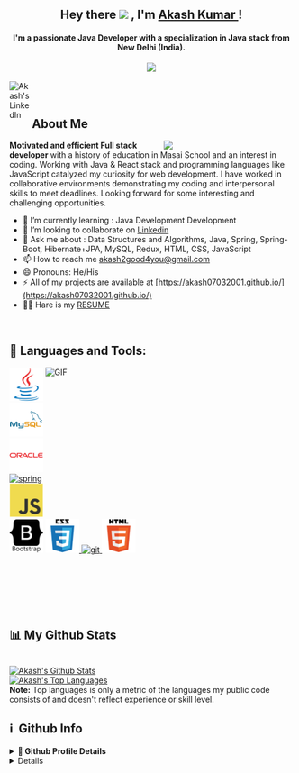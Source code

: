 <!-- <img src="https://github-readme-stats.vercel.app/api?username=Dhruv&&show_icons=true&title_color=ffffff&icon_color=bb2acf&text_color=daf7dc&bg_color=151515">

<img src="https://github-readme-stats.vercel.app/api/top-langs/?username=Dhruv&layout=compact">

 -->


<h2 align="center">
  Hey there <img src="https://media.giphy.com/media/hvRJCLFzcasrR4ia7z/giphy.gif" width="28"> , I'm <a href="">Akash Kumar </a>!
 </h2>
<h4 align="center">  I'm a passionate Java Developer with a specialization in Java stack from New Delhi (India). </h4>
<p align="center">
  <img src="https://readme-typing-svg.herokuapp.com/?lines=Passionate%20Coder;Self%20taught%20Programmer&center=true&width=500&height=50">
</p>


<a href="https://www.linkedin.com/in/akash-kumar-3b8989236/">
  <img align="left" alt="Akash's LinkedIn" width="40px" src="https://raw.githubusercontent.com/peterthehan/peterthehan/master/assets/linkedin.svg" />
</a>
<!-- <a href="https://twitter.com/">
  <img align="left" alt="Akash | Twitter" width="40px" src="https://raw.githubusercontent.com/peterthehan/peterthehan/master/assets/twitter.svg" />
</a> -->

<br/>
<br/>


## About Me
<img align='right' src="https://media.giphy.com/media/M9gbBd9nbDrOTu1Mqx/giphy.gif" width="230">
<b>Motivated and efficient Full stack developer</b> with a history of education in Masai School and an interest in coding. Working with Java & React stack and  programming languages like JavaScript catalyzed my curiosity for web development. I have worked in collaborative environments demonstrating my coding and interpersonal skills to meet deadlines. Looking forward for some interesting and challenging opportunities.


- 🔭 I’m currently learning : Java Development Development 
- 👯 I’m looking to collaborate on [Linkedin](https://www.linkedin.com/in/akash-kumar-3b8989236/)
- 💬 Ask me about : Data Structures and Algorithms, Java, Spring, Spring-Boot, Hibernate+JPA, MySQL, Redux, HTML, CSS, JavaScript 
- 📫 How to reach me akash2good4you@gmail.com
- 😄 Pronouns: He/His
- ⚡ All of my projects are available at [https://akash07032001.github.io/](https://akash07032001.github.io/)
- 👨‍💻 Hare is my [RESUME](https://drive.google.com/file/d/1ZVOTSukVxAaL8TRvJSajIiABp09LH949/view?usp=sharing)


 <br>
 
## 🚀 Languages and Tools:
 <img align="right" alt="GIF" clear = "both" src="https://github.com/abhisheknaiidu/abhisheknaiidu/blob/master/code.gif?raw=true" width="440" height="250" />

<p align="left"> <a href="https://getbootstrap.com" target="_blank" rel="noreferrer">  <a href="https://www.java.com" target="_blank" rel="noreferrer"> <img src="https://raw.githubusercontent.com/devicons/devicon/master/icons/java/java-original.svg" alt="java" width="60" height="60" margine-right="30"/> </a><a href="https://www.mysql.com/" target="_blank" rel="noreferrer"> <img src="https://raw.githubusercontent.com/devicons/devicon/master/icons/mysql/mysql-original-wordmark.svg" alt="mysql" width="60" height="60" margine-left="30"/> </a>  <a href="https://www.oracle.com/" target="_blank" rel="noreferrer"> <img src="https://raw.githubusercontent.com/devicons/devicon/master/icons/oracle/oracle-original.svg" alt="oracle" width="60" height="60"/> </a> <a href="https://spring.io/" target="_blank" rel="noreferrer"> <img src="https://www.vectorlogo.zone/logos/springio/springio-icon.svg" alt="spring" width="60" height="60"/> </a> <a href="https://developer.mozilla.org/en-US/docs/Web/JavaScript" target="_blank" rel="noreferrer"> <img src="https://raw.githubusercontent.com/devicons/devicon/master/icons/javascript/javascript-original.svg" alt="javascript" width="60" height="60"/> </a> <img src="https://raw.githubusercontent.com/devicons/devicon/master/icons/bootstrap/bootstrap-plain-wordmark.svg" alt="bootstrap" width="60" height="60"/> </a> <a href="https://www.w3schools.com/css/" target="_blank" rel="noreferrer"> <img src="https://raw.githubusercontent.com/devicons/devicon/master/icons/css3/css3-original-wordmark.svg" alt="css3" width="60" height="60"/> </a> <a href="https://git-scm.com/" target="_blank" rel="noreferrer"> <img src="https://www.vectorlogo.zone/logos/git-scm/git-scm-icon.svg" alt="git" width="60" height="60"/> </a> <a href="https://www.w3.org/html/" target="_blank" rel="noreferrer"> <img src="https://raw.githubusercontent.com/devicons/devicon/master/icons/html5/html5-original-wordmark.svg" alt="html5" width="60" height="60"/> </a> </p>
<div height= "50"></div>

    
</p>

<br/>
<br/>
<br/>
<br/>
<br/>

## 📊 My Github Stats

<br/>
    <a href="https://github.com/Akash07032001/github-readme-stats"><img alt="Akash's Github Stats" src="https://github-readme-stats.vercel.app/api?username=Akash07032001&show_icons=true&count_private=true&theme=chartreuse-dark&hide_border=true&bg_color=0D1117" /></a>
    </br>
  <a href="https://github.com/Akash07032001/github-readme-stats"><img alt="Akash's Top Languages" src="https://github-readme-stats.vercel.app/api/top-langs/?username=Akash07032001&langs_count=8&count_private=true&layout=compact&theme=react&hide_border=true&bg_color=0D1117" /></a>
  <br/>
  <b>Note:</b> Top languages is only a metric of the languages my public code consists of and doesn't reflect experience or skill level.
  
 <br>
 
 <h2>ℹ️ &nbsp;Github Info</h2>
<details>	
  <summary><b>🔎 Github Profile Details</b></summary>
<p align="center"><img height="180em" src="https://github-profile-summary-cards.vercel.app/api/cards/profile-details?username=Akash07032001&theme=github_dark" alt="Akash's" align = "center"/></p>
</details>
<details>
<!--  <summary><b>🔥 Github Streaks</b></summary>
<p align="center"><img src="https://github-readme-streak-statskbiswal01s.herokuapp.com/?user=Akash07032001&theme=black-ice&hide_border=true&stroke=0000&background=0D1117&ring=e05397&fire=e05397&currStreakLabel=e05397" alt="Akash" /></p>
</details> -->
<details>
<summary><b>📊 Github Contribution Graph</b></summary>
<p align="center"<a href="#"><img alt="Akash" src="https://activity-graph.herokuapp.com/graph?username=Akash07032001&bg_color=0D1117&color=e05397&line=e05397&point=FFFFFF&hide_border=true&" /></a></p>
</details>
<details>   
 <summary><b>🏆 Github Achievements</b></summary>
<p align="center"> <a href="https://github.com/Akash07032001"><img src="https://github-profile-trophy.vercel.app/?username=Akash07032001&margin-w=5&theme=radical" alt="Akash" /></a> </p>
 </details>


 <hr>
<p align="center">
    <i>Take a look at my repositories and let's get in touch!</i><br><br>
   <img alt="Thank You!" title="Thank You" src="https://img.shields.io/badge/Thank-You-ff69b4.svg"/>
</p>

